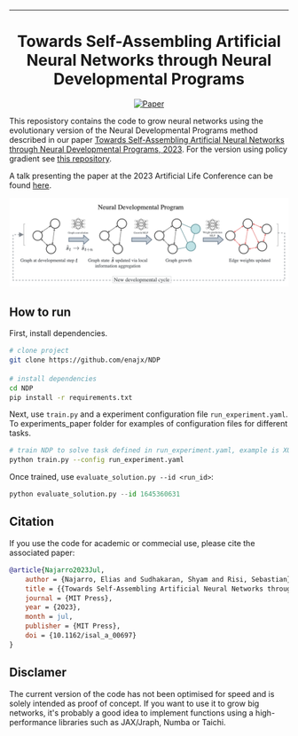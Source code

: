  
---

<div align="center">    
 
# Towards Self-Assembling Artificial Neural Networks through Neural Developmental Programs

[![Paper](https://img.shields.io/badge/paper-arxiv.2307.08197-B31B1B.svg)](https://arxiv.org/abs/2307.08197)

</div>
 
This reposistory contains the code to grow neural networks using the evolutionary version of the Neural Developmental Programs method described in our paper [Towards Self-Assembling Artificial Neural Networks through Neural Developmental Programs, 2023](https://direct.mit.edu/isal/proceedings/isal/35/80/116941). For the version using policy gradient see [this repository](https://github.com/enajx/NDP/tree/main/NDP-RL). 

A talk presenting the paper at the 2023 Artificial Life Conference can be found [here](https://www.youtube.com/watch?v=HG0ahbACTf0). 
<!-- 
<p align="center">
  <img src="images/carsmallest.gif" />
</p> -->
![](images/NDP.png)


## How to run   
First, install dependencies.
```bash
# clone project   
git clone https://github.com/enajx/NDP   

# install dependencies   
cd NDP 
pip install -r requirements.txt
 ```   
 Next, use `train.py` and a experiment configuration file  `run_experiment.yaml`. To experiments_paper folder for examples of configuration files for different tasks. 
 
 ```bash
# train NDP to solve task defined in run_experiment.yaml, example is XOR gate
python train.py --config run_experiment.yaml
```

Once trained, use `evaluate_solution.py --id <run_id>`:
 ```python
python evaluate_solution.py --id 1645360631
```


## Citation   

If you use the code for academic or commecial use, please cite the associated paper:

```bibtex
@article{Najarro2023Jul,
	author = {Najarro, Elias and Sudhakaran, Shyam and Risi, Sebastian},
	title = {{Towards Self-Assembling Artificial Neural Networks through Neural Developmental Programs}},
	journal = {MIT Press},
	year = {2023},
	month = jul,
	publisher = {MIT Press},
	doi = {10.1162/isal_a_00697}
}
```   

## Disclamer

The current version of the code has not been optimised for speed and is solely intended as proof of concept. If you want to use it to grow big  networks, it's probably a good idea to implement functions using a high-performance libraries such as JAX/Jraph, Numba or Taichi.
